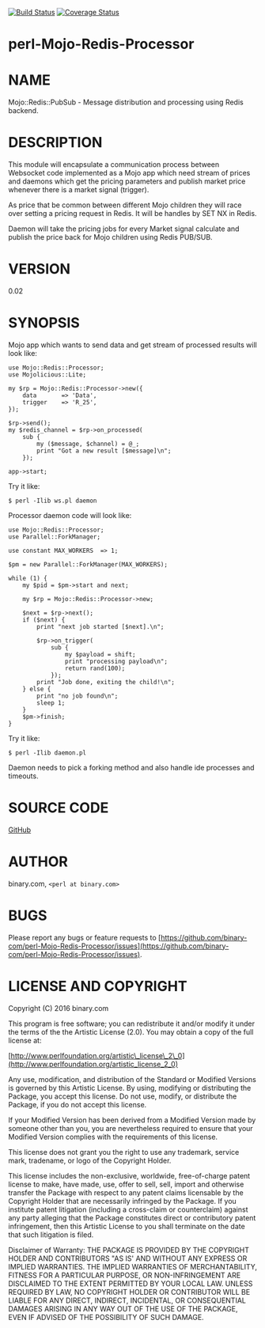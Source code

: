 [![Build Status](https://travis-ci.org/binary-com/perl-Mojo-Redis-Processor.svg?branch=master)](https://travis-ci.org/binary-com/perl-Mojo-Redis-Processor)
[![Coverage Status](https://coveralls.io/repos/github/binary-com/perl-Mojo-Redis-Processor/badge.svg?branch=master)](https://coveralls.io/github/binary-com/perl-Mojo-Redis-Processor?branch=master)


# perl-Mojo-Redis-Processor

# NAME

Mojo::Redis::PubSub - Message distribution and processing using Redis backend.

# DESCRIPTION

This module will encapsulate a communication process between Websocket code implemented as a Mojo app which need stream of prices and daemons which get the pricing parameters and publish market price whenever there is a market signal (trigger).

As price that be common between different Mojo children they will race over setting a pricing request in Redis. It will be handles by SET NX in Redis.

Daemon will take the pricing jobs for every Market signal calculate and publish the price back for Mojo children using Redis PUB/SUB.

# VERSION

0.02


# SYNOPSIS
Mojo app which wants to send data and get stream of processed results will look like:

	use Mojo::Redis::Processor;
	use Mojolicious::Lite;

	my $rp = Mojo::Redis::Processor->new({
	    data       => 'Data',
	    trigger    => 'R_25',
	});

	$rp->send();
	my $redis_channel = $rp->on_processed(
	    sub {
	        my ($message, $channel) = @_;
	        print "Got a new result [$message]\n";
	    });

	app->start;

Try it like:

	$ perl -Ilib ws.pl daemon


Processor daemon code will look like:

	use Mojo::Redis::Processor;
	use Parallel::ForkManager;

	use constant MAX_WORKERS  => 1;

	$pm = new Parallel::ForkManager(MAX_WORKERS);

	while (1) {
	    my $pid = $pm->start and next;

	    my $rp = Mojo::Redis::Processor->new;

	    $next = $rp->next();
	    if ($next) {
	        print "next job started [$next].\n";

	        $rp->on_trigger(
	            sub {
	                my $payload = shift;
	                print "processing payload\n";
	                return rand(100);
	            });
	        print "Job done, exiting the child!\n";
	    } else {
	        print "no job found\n";
	        sleep 1;
	    }
	    $pm->finish;
	}

Try it like:

	$ perl -Ilib daemon.pl

Daemon needs to pick a forking method and also handle ide processes and timeouts.


# SOURCE CODE

[GitHub](https://github.com/binary-com/perl-Mojo-Redis-Processor)

# AUTHOR

binary.com, `<perl at binary.com>`

# BUGS

Please report any bugs or feature requests to
[https://github.com/binary-com/perl-Mojo-Redis-Processor/issues](https://github.com/binary-com/perl-Mojo-Redis-Processor/issues).

# LICENSE AND COPYRIGHT

Copyright (C) 2016 binary.com

This program is free software; you can redistribute it and/or modify it
under the terms of the the Artistic License (2.0). You may obtain a
copy of the full license at:

[http://www.perlfoundation.org/artistic\_license\_2\_0](http://www.perlfoundation.org/artistic_license_2_0)

Any use, modification, and distribution of the Standard or Modified
Versions is governed by this Artistic License. By using, modifying or
distributing the Package, you accept this license. Do not use, modify,
or distribute the Package, if you do not accept this license.

If your Modified Version has been derived from a Modified Version made
by someone other than you, you are nevertheless required to ensure that
your Modified Version complies with the requirements of this license.

This license does not grant you the right to use any trademark, service
mark, tradename, or logo of the Copyright Holder.

This license includes the non-exclusive, worldwide, free-of-charge
patent license to make, have made, use, offer to sell, sell, import and
otherwise transfer the Package with respect to any patent claims
licensable by the Copyright Holder that are necessarily infringed by the
Package. If you institute patent litigation (including a cross-claim or
counterclaim) against any party alleging that the Package constitutes
direct or contributory patent infringement, then this Artistic License
to you shall terminate on the date that such litigation is filed.

Disclaimer of Warranty: THE PACKAGE IS PROVIDED BY THE COPYRIGHT HOLDER
AND CONTRIBUTORS "AS IS' AND WITHOUT ANY EXPRESS OR IMPLIED WARRANTIES.
THE IMPLIED WARRANTIES OF MERCHANTABILITY, FITNESS FOR A PARTICULAR
PURPOSE, OR NON-INFRINGEMENT ARE DISCLAIMED TO THE EXTENT PERMITTED BY
YOUR LOCAL LAW. UNLESS REQUIRED BY LAW, NO COPYRIGHT HOLDER OR
CONTRIBUTOR WILL BE LIABLE FOR ANY DIRECT, INDIRECT, INCIDENTAL, OR
CONSEQUENTIAL DAMAGES ARISING IN ANY WAY OUT OF THE USE OF THE PACKAGE,
EVEN IF ADVISED OF THE POSSIBILITY OF SUCH DAMAGE.
